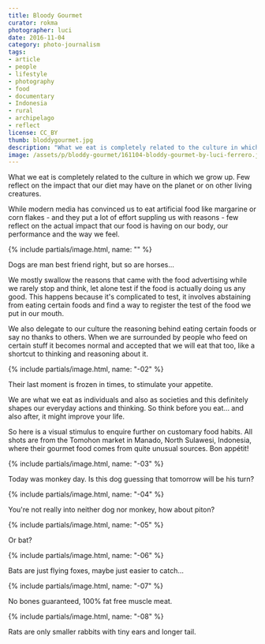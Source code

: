 ```yaml
---
title: Bloody Gourmet
curator: rokma
photographer: luci
date: 2016-11-04
category: photo-journalism
tags:
- article
- people
- lifestyle
- photography
- food
- documentary
- Indonesia
- rural
- archipelago
- reflect
license: CC_BY
thumb: bloddygourmet.jpg
description: "What we eat is completely related to the culture in which we grow up. Few reflect on the impact that our diet may have on the planet or on other living creatures, few reflect on the actual impact that our food is having on our body, our performance and the way we feel."
image: /assets/p/bloddy-gourmet/161104-bloddy-gourmet-by-luci-ferrero.jpg
---
```

What we eat is completely related to the culture in which we grow up. Few reflect on the impact that our diet may have on the planet or on other living creatures.

While modern media has convinced us to eat artificial food like margarine or corn flakes - and they put a lot of effort suppling us with reasons -  few reflect on the actual impact that our food is having on our body, our performance and the way we feel.



{% include partials/image.html,  name: "" %}

Dogs are man best friend right, but so are horses...

We mostly swallow the reasons that came with the food advertising while we rarely stop and think, let alone test if the food is actually doing us any good. This happens because it's complicated to test, it involves abstaining from eating certain foods and find a way to register the test of the food we put in our mouth.

We also delegate to our culture the reasoning behind eating certain foods or say no thanks to others. When we are surrounded by people who feed on certain stuff it becomes normal and accepted that we will eat that too, like a shortcut to thinking and reasoning about it.



{% include partials/image.html,  name: "-02" %}

Their last moment is frozen in times, to stimulate your appetite.

We are what we eat as individuals and also as societies and this definitely shapes our everyday actions and thinking. So think before you eat... and also after, it might improve your life.

So here is a visual stimulus to enquire further on customary food habits. All shots are from the Tomohon market in Manado, North Sulawesi, Indonesia, where their gourmet food comes from quite unusual sources. Bon appétit!

{% include partials/image.html,  name: "-03" %}

Today was monkey day. Is this dog guessing that tomorrow will be his turn?

{% include partials/image.html,  name: "-04" %}

You're not really into neither dog nor monkey, how about piton?

{% include partials/image.html,  name: "-05" %}

Or bat?

{% include partials/image.html,  name: "-06" %}

Bats are just flying foxes, maybe just easier to catch...

{% include partials/image.html,  name: "-07" %}

No bones guaranteed, 100% fat free muscle meat.

{% include partials/image.html,  name: "-08" %}

Rats are only smaller rabbits with tiny ears and longer tail.
